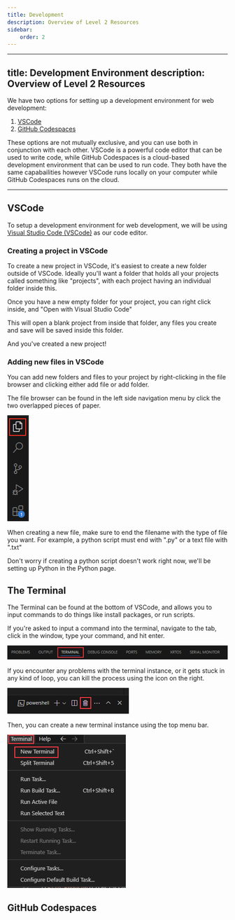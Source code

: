 ```yaml
---
title: Development
description: Overview of Level 2 Resources
sidebar:
    order: 2
---
```



---
title: Development Environment
description: Overview of Level 2 Resources
---

We have two options for setting up a development environment for web development:

1. [VSCode](#VSCode)
2. [GitHub Codespaces](#GitHub-Codespaces)

These options are not mutually exclusive, and you can use both in conjunction with each other. VSCode is a powerful code editor that can be used to write code, while GitHub Codespaces is a cloud-based development environment that can be used to run code. They both have the same capabailities however VSCode runs locally on your computer while GitHub Codespaces runs on the cloud.

---

## VSCode

To setup a development environment for web development, we will be using [Visual Studio Code (VSCode)](https://code.visualstudio.com/) as our code editor.

### Creating a project in VSCode

To create a new project in VSCode, it's easiest to create a new folder outside of VSCode. Ideally you'll want a folder that holds all your projects called something like "projects", with each project having an individual folder inside this.

Once you have a new empty folder for your project, you can right click inside, and "Open with Visual Studio Code"

This will open a blank project from inside that folder, any files you create and save will be saved inside this folder.

And you've created a new project!

### Adding new files in VSCode

You can add new folders and files to your project by right-clicking in the file browser and clicking either add file or add folder.

The file browser can be found in the left side navigation menu by click the two overlapped pieces of paper.

![File Browser](/src/assets/ncea2web/filebrowser.png)

When creating a new file, make sure to end the filename with the type of file you want. For example, a python script must end with ".py" or a text file with ".txt"

Don't worry if creating a python script doesn't work right now, we'll be setting up Python in the Python page.

## The Terminal

The Terminal can be found at the bottom of VSCode, and allows you to input commands to do things like install packages, or run scripts. 

If you're asked to input a command into the terminal, navigate to the tab, click in the window, type your command, and hit enter.

![Terminal Location](/src/assets/ncea2web/terminallocation.png)

If you encounter any problems with the terminal instance, or it gets stuck in any kind of loop, you can kill the process using the icon on the right.

![Terminal Kill](/src/assets/ncea2web/terminalkill.png)

Then, you can create a new terminal instance using the top menu bar.

![New Terminal](/src/assets/ncea2web/terminalnew.png)

## GitHub Codespaces
